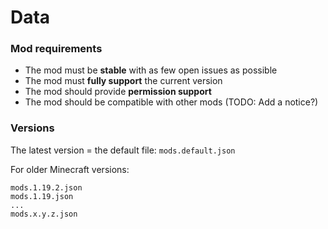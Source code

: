 # Data

### Mod requirements
- The mod must be **stable** with as few open issues as possible
- The mod must **fully support** the current version
- The mod should provide **permission support**
- The mod should be compatible with other mods (TODO: Add a notice?)

### Versions

The latest version = the default file: `mods.default.json`
<br>

For older Minecraft versions:
```
mods.1.19.2.json
mods.1.19.json
...
mods.x.y.z.json
```
